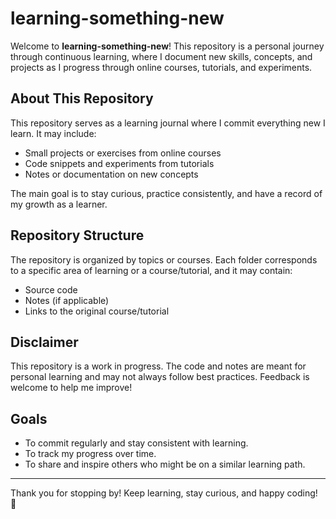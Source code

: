 # learning-something-new

Welcome to **learning-something-new**! This repository is a personal journey through continuous learning, where I document new skills, concepts, and projects as I progress through online courses, tutorials, and experiments.

## About This Repository
This repository serves as a learning journal where I commit everything new I learn. It may include:
- Small projects or exercises from online courses
- Code snippets and experiments from tutorials
- Notes or documentation on new concepts

The main goal is to stay curious, practice consistently, and have a record of my growth as a learner.

## Repository Structure
The repository is organized by topics or courses. Each folder corresponds to a specific area of learning or a course/tutorial, and it may contain:
- Source code
- Notes (if applicable)
- Links to the original course/tutorial

## Disclaimer
This repository is a work in progress. The code and notes are meant for personal learning and may not always follow best practices. Feedback is welcome to help me improve!

## Goals
- To commit regularly and stay consistent with learning.
- To track my progress over time.
- To share and inspire others who might be on a similar learning path.

---

Thank you for stopping by! Keep learning, stay curious, and happy coding! 🚀
